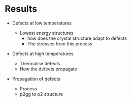 # Results

- Defects at low temperatures
    - Lowest energy structures
        - how does the crystal structure adapt to defects
        - The stresses from this process

- Defects at high temperatures
    - Thermalise defects
    - How the defects propagate

- Propagation of defects
    - Process
    - p2gg to p2 structure

